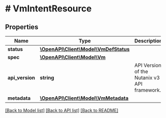 # # VmIntentResource

## Properties

Name | Type | Description | Notes
------------ | ------------- | ------------- | -------------
**status** | [**\OpenAPI\Client\Model\VmDefStatus**](VmDefStatus.md) |  | [optional]
**spec** | [**\OpenAPI\Client\Model\Vm**](Vm.md) |  | [optional]
**api_version** | **string** | API Version of the Nutanix v3 API framework. | [optional] [default to '3.1.0']
**metadata** | [**\OpenAPI\Client\Model\VmMetadata**](VmMetadata.md) |  |

[[Back to Model list]](../../README.md#models) [[Back to API list]](../../README.md#endpoints) [[Back to README]](../../README.md)
